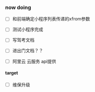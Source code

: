 ### now doing
- [ ] 和前端确定小程序列表传递的xfrom参数
- [ ] 测试小程序完成
- [ ] 写驾考文档
- [ ] 进出门文档？？
- [ ] 阿里云 云服务 api提供


#### target 
- [ ] 维保升级
